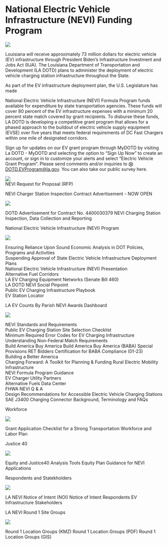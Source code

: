 # National Electric Vehicle Infrastructure (NEVI) Funding Program  

![](images/04bcc03bceb40baace55c4730e716c5f6c78bb03aa732271a46ed45be8724cd7.jpg)  

Louisiana will receive approximately 73 million dollars for electric vehicle (EV) infrastructure through President Biden’s Infrastructure Investment and Jobs Act (IIJA).  The Louisiana Department of Transportation and Development (LA DOTD) plans to administer the deployment of electric vehicle charging station infrastructure throughout the State.  

As part of the EV infrastructure deployment plan, the U.S. Legislature has made  

National Electric Vehicle Infrastructure (NEVI) Formula Program funds available for expenditure by state transportation agencies.  These funds will cover 80 percent of the EV infrastructure expenses with a minimum 20 percent state match covered by grant recipients.  To disburse these funds, LA DOTD is developing a competitive grant program that allows for a phased approach to the buildout of electric vehicle supply equipment (EVSE) over five years that meets federal requirements of DC Fast Chargers within one mile of designated corridors.  

Sign up for updates on our EV grant program through MyDOTD by visiting  La DOTD - MyDOTD​ and selecting the option to “Sign Up Now” to create an account, or sign in to customize your alerts and select “Electric Vehicle Grant Program”.  ​Please send comments and/or inquiries to $\bigotimes$ DOTD.EVProgram@la.gov.  You can also take our public survey here​.  

![](images/137a30c8ea05c2bb5c182edd41b140985a2e7b7bbb8690945ba14e19a961f737.jpg)  
NEVI Request for Proposal (RFP)  

NEVI Charger Station Inspection Contract Advertisement - NOW OPEN  

![](images/661bd4f7d52406062aa713da0d8e70de0b813a9e1961e92c7e5032dab12ee900.jpg)  

DOTD Advertisement for Contract No. 4400030379 NEVI Charging Station Inspection, Data Collection and Reporting​  

National Electric Vehicle Inf​rastructure (NEVI) Program  

![](images/00431f4ec322c2578e940bc94d55da9fafad679ad6e234a82a791832a1a9b50a.jpg)  

Ensuring Reliance Upon Sound Economic Analysis in DOT Policies, Programs and Activities   
Suspending Approval of State Electric Vehicle Infrastructure Deployment Plans   
National Electric Vehicle Infrastructure (NEVI) Presentation​   
Alternative Fuel Corridors   
LA EV Charging Equipment Networks (Senate Bill 460)   
LA DOTD NEVI Social Pinpoint   
Public EV Charging Infrastructure Playbook   
EV Station Locator​  

LA EV Counts By Parish​ NEVI Awards Dashboard  

![](images/7a906ec7ec6b9e54443950fe07f0aef7239f81597cdda91897928c54cc646ab0.jpg)  

​NEVI Standards and Requirements   
Public EV Charging Station Site Selection Checklist   
Minimum Required Error Codes for EV Charging Infrastructure   
Understanding Non-Federal Match Requirements   
Build America Buy America Build America Buy America (BABA) Special Provisions RET Bidders Certification for BABA Compliance (01-23)​   
Building a Better America   
Charging Forward: A Toolkit for Planning & Funding Rural Electric Mobility Infrastructure   
NEVI Formula Program Guidance   
EV Charger Utility Partners   
Alternative Fuels Data Center   
FHWA NEVI Q & A   
Design Recommendations for Accessible Electric Vehicle Charging Stations   
SAE J3400 Charging Connector Background, Terminology and FAQs​  

Workforce  

![](images/04738bf658d8dfba7e9c6d425a39bfb1b16760cae6a719506670cf082e5b1257.jpg)  

Grant Application Checklist for a Strong Transportation Workforce and Labor Plan  

Justice 40  

![](images/23174c672d0343cd0b28fbbe0311a651235968341e862b0c2056ac60ea5cff70.jpg)  

Equity and Justice40 Analysis Tools Equity Plan Guidance for NEVI Applications  

Respondents and Statekholders  

![](images/56a2f84d5415a09302781736125521719311c5d4677140ba530bfbffec53d067.jpg)  

LA NEVI Notice of Intent (NOI) Notice of Intent Respondents EV Infrastructure Stakeholders  

LA NEVI Round 1 Site Groups  

![](images/3df0eae196616ed5174a6bf169139b44fc30016c5081bf381e6c5c968b69675e.jpg)  

Round 1 Location Groups (KMZ) Round 1 Location Groups (PDF) Round 1 Location Groups (GIS)​  